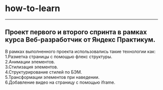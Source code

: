 # how-to-learn  
---------------------
Проект первого и второго спринта в рамках курса Веб-разработчик от Яндекс Практикум.  
---------------------
В рамках выполненного проекта использовались такие технологии как:  
1.Разметка страницы с помощью флекс структуры.  
2.Анимации элементов.  
3.Стилизация элементов.  
4.Структурирование стилей по БЭМ.  
5.Трансформации элементов при наведении.  
6.Добавление видео на страницу с помощью iframe.

